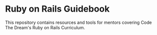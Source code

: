 # Ruby on Rails Guidebook 
This repository contains resources and tools for mentors covering Code The Dream's Ruby on Rails Curriculum.
